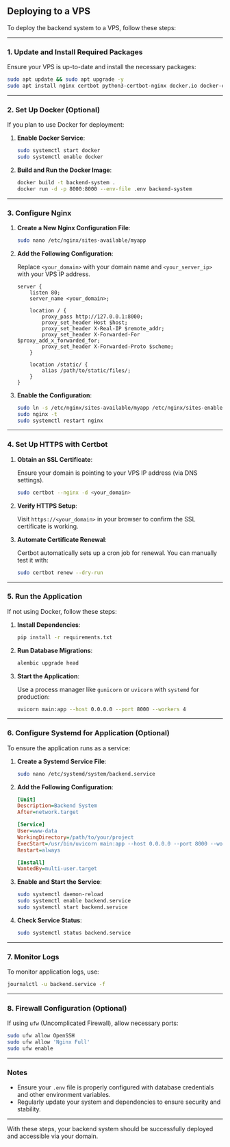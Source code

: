 ## Deploying to a VPS

To deploy the backend system to a VPS, follow these steps:

---

### 1. Update and Install Required Packages

Ensure your VPS is up-to-date and install the necessary packages:

```bash
sudo apt update && sudo apt upgrade -y
sudo apt install nginx certbot python3-certbot-nginx docker.io docker-compose -y
```

---

### 2. Set Up Docker (Optional)

If you plan to use Docker for deployment:

1. **Enable Docker Service**:

   ```bash
   sudo systemctl start docker
   sudo systemctl enable docker
   ```

2. **Build and Run the Docker Image**:

   ```bash
   docker build -t backend-system .
   docker run -d -p 8000:8000 --env-file .env backend-system
   ```

---

### 3. Configure Nginx

1. **Create a New Nginx Configuration File**:

   ```bash
   sudo nano /etc/nginx/sites-available/myapp
   ```

2. **Add the Following Configuration**:

   Replace `<your_domain>` with your domain name and `<your_server_ip>` with your VPS IP address.

   ```nginx
   server {
       listen 80;
       server_name <your_domain>;

       location / {
           proxy_pass http://127.0.0.1:8000;
           proxy_set_header Host $host;
           proxy_set_header X-Real-IP $remote_addr;
           proxy_set_header X-Forwarded-For $proxy_add_x_forwarded_for;
           proxy_set_header X-Forwarded-Proto $scheme;
       }

       location /static/ {
           alias /path/to/static/files/;
       }
   }
   ```

3. **Enable the Configuration**:

   ```bash
   sudo ln -s /etc/nginx/sites-available/myapp /etc/nginx/sites-enabled/
   sudo nginx -t
   sudo systemctl restart nginx
   ```

---

### 4. Set Up HTTPS with Certbot

1. **Obtain an SSL Certificate**:

   Ensure your domain is pointing to your VPS IP address (via DNS settings).

   ```bash
   sudo certbot --nginx -d <your_domain>
   ```

2. **Verify HTTPS Setup**:

   Visit `https://<your_domain>` in your browser to confirm the SSL certificate is working.

3. **Automate Certificate Renewal**:

   Certbot automatically sets up a cron job for renewal. You can manually test it with:

   ```bash
   sudo certbot renew --dry-run
   ```

---

### 5. Run the Application

If not using Docker, follow these steps:

1. **Install Dependencies**:

   ```bash
   pip install -r requirements.txt
   ```

2. **Run Database Migrations**:

   ```bash
   alembic upgrade head
   ```

3. **Start the Application**:

   Use a process manager like `gunicorn` or `uvicorn` with `systemd` for production:

   ```bash
   uvicorn main:app --host 0.0.0.0 --port 8000 --workers 4
   ```

---

### 6. Configure Systemd for Application (Optional)

To ensure the application runs as a service:

1. **Create a Systemd Service File**:

   ```bash
   sudo nano /etc/systemd/system/backend.service
   ```

2. **Add the Following Configuration**:

   ```ini
   [Unit]
   Description=Backend System
   After=network.target

   [Service]
   User=www-data
   WorkingDirectory=/path/to/your/project
   ExecStart=/usr/bin/uvicorn main:app --host 0.0.0.0 --port 8000 --workers 4
   Restart=always

   [Install]
   WantedBy=multi-user.target
   ```

3. **Enable and Start the Service**:

   ```bash
   sudo systemctl daemon-reload
   sudo systemctl enable backend.service
   sudo systemctl start backend.service
   ```

4. **Check Service Status**:

   ```bash
   sudo systemctl status backend.service
   ```

---

### 7. Monitor Logs

To monitor application logs, use:

```bash
journalctl -u backend.service -f
```

---

### 8. Firewall Configuration (Optional)

If using `ufw` (Uncomplicated Firewall), allow necessary ports:

```bash
sudo ufw allow OpenSSH
sudo ufw allow 'Nginx Full'
sudo ufw enable
```

---

### Notes

- Ensure your `.env` file is properly configured with database credentials and other environment variables.
- Regularly update your system and dependencies to ensure security and stability.

---

With these steps, your backend system should be successfully deployed and accessible via your domain.
